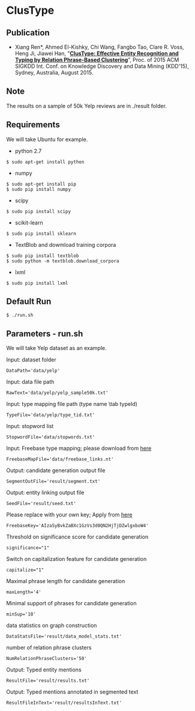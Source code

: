 # ClusType

## Publication

* Xiang Ren\*, Ahmed El-Kishky, Chi Wang, Fangbo Tao, Clare R. Voss, Heng Ji, Jiawei Han, "**[ClusType: Effective Entity Recognition and Typing by Relation Phrase-Based Clustering](http://web.engr.illinois.edu/~xren7/fp611-ren.pdf)**”, Proc. of 2015 ACM SIGKDD Int. Conf. on Knowledge Discovery and Data Mining (KDD'15), Sydney, Australia, August 2015.

## Note
The results on a sample of 50k Yelp reviews are in ./result folder.

## Requirements

We will take Ubuntu for example.

* python 2.7
```
$ sudo apt-get install python
```
* numpy
```
$ sudo apt-get install pip
$ sudo pip install numpy
```
* scipy
```
$ sudo pip install scipy
```
* scikit-learn
```
$ sudo pip install sklearn
```
* TextBlob and dowmload training corpora
```
$ sudo pip install textblob
$ sudo python -m textblob.download_corpora
```
* lxml
```
$ sudo pip install lxml
```

## Default Run

```
$ ./run.sh  
```

## Parameters - run.sh

We will take Yelp dataset as an example.

Input: dataset folder
```
DataPath='data/yelp'
```

Input: data file path
```
RawText='data/yelp/yelp_sample50k.txt'
```

Input: type mapping file path (type name \tab typeId)
```
TypeFile='data/yelp/type_tid.txt'
```

Input: stopword list
```
StopwordFile='data/stopwords.txt'
```

Input: Freebase type mapping; please download from [here](https://www.dropbox.com/s/nwwi0ig71fb3w2r/freebase_links.nt?dl=0)
```
FreebaseMapFile='data/freebase_links.nt'
```

Output: candidate generation output file
```
SegmentOutFile='result/segment.txt'
```

Output: entity linking output file
```
SeedFile='result/seed.txt'
```

Please replace with your own key; Apply from [here](https://code.google.com/apis/console)
```
FreebaseKey='AIzaSyBvkZaBXc1GzVs3d0QN2HjTjDZwlgxboW4' 
```

Threshold on significance score for candidate generation
```
significance="1"
```

Switch on capitalization feature for candidate generation
```
capitalize="1"
```

Maximal phrase length for candidate generation
```
maxLength='4'
```

Minimal support of phrases for candidate generation
```
minSup='10'
```

data statistics on graph construction
```
DataStatsFile='result/data_model_stats.txt'
```

number of relation phrase clusters
```
NumRelationPhraseClusters='50'
```

Output: Typed entity mentions
```
ResultFile='result/results.txt'
```


Output: Typed mentions annotated in segmented text
```
ResultFileInText='result/resultsInText.txt'
```
